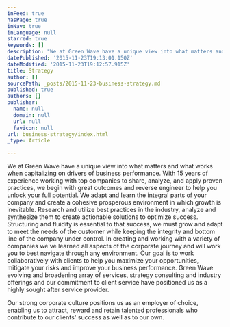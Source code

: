 ```yaml
---
inFeed: true
hasPage: true
inNav: true
inLanguage: null
starred: true
keywords: []
description: "We at Green Wave have a unique view into what matters and what works when capitalizing on drivers of business performance. With 15 years of experience working with top companies to share, analyze, and apply proven practices, we begin with great outcomes and reverse engineer to help you unlock your full potential. We adapt and learn the integral parts of your company and create a cohesive prosperous environment in which growth is inevitable. Research and utilize best practices in the industry, analyze and synthesize them to create actionable solutions to optimize success. Structuring and fluidity is essential to that success, we must grow and adapt to meet the needs of the customer while keeping the integrity and bottom line of the company under control. In creating and working with a variety of companies we've learned all aspects of the corporate journey and will work you to best navigate through any environment. Our goal is to work collaboratively with clients to help you maximize your opportunities, mitigate your risks and improve your business performance. Green Wave  evolving and broadening array of services, strategy consulting and industry offerings and our commitment to client service have positioned us as a highly sought after service provider.  Our strong corporate culture positions us as an employer of choice, enabling us to attract, reward and retain talented professionals who contribute to our clients' success as well as to our own."
datePublished: '2015-11-23T19:13:01.150Z'
dateModified: '2015-11-23T19:12:57.915Z'
title: Strategy
author: []
sourcePath: _posts/2015-11-23-business-strategy.md
published: true
authors: []
publisher:
  name: null
  domain: null
  url: null
  favicon: null
url: business-strategy/index.html
_type: Article

---
```

We at Green Wave have a unique view into what matters and what works when capitalizing on drivers of business performance. With 15 years of experience working with top companies to share, analyze, and apply proven practices, we begin with great outcomes and reverse engineer to help you unlock your full potential. We adapt and learn the integral parts of your company and create a cohesive prosperous environment in which growth is inevitable. Research and utilize best practices in the industry, analyze and synthesize them to create actionable solutions to optimize success. Structuring and fluidity is essential to that success, we must grow and adapt to meet the needs of the customer while keeping the integrity and bottom line of the company under control. In creating and working with a variety of companies we've learned all aspects of the corporate journey and will work you to best navigate through any environment. Our goal is to work collaboratively with clients to help you maximize your opportunities, mitigate your risks and improve your business performance. Green Wave  evolving and broadening array of services, strategy consulting and industry offerings and our commitment to client service have positioned us as a highly sought after service provider.

Our strong corporate culture positions us as an employer of choice, enabling us to attract, reward and retain talented professionals who contribute to our clients' success as well as to our own.